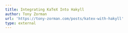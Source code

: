 ```yaml
---
title: Integrating KaTeX Into Hakyll
author: Tony Zorman
url: 'https://tony-zorman.com/posts/katex-with-hakyll'
type: external
---
```

